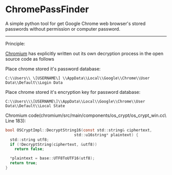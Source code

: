 # ChromePassFinder
A simple python tool for get Google Chrome web browser's stored passwords without permission or computer password.


---

Principle:

[Chromium](https://source.chromium.org/chromium/chromium/src/+/main:components/os_crypt/sync/os_crypt_win.cc;l=1?q=os_crypt_win&sq=&ss=chromium ) has explicitly written out its own decryption process in the open source code as follows

Place chrome stored it's password database:
```
C:\\Users\\ \[USERNAME\] \\AppData\\Local\\Google\\Chrome\\User Data\\Default\\Login Data
```
Place chrome stored it's encryption key for password database:
```
C:\\Users\\\[USERNAME\]\\AppData\\Local\\Google\\Chrome\\User Data\\Default\\Local State
```

Chromium code\(chromium/src/main/components/os_crypt/os_crypt_win.cc\ Line 183):
```c
bool OSCryptImpl::DecryptString16(const std::string& ciphertext,
                              std::u16string* plaintext) {
  std::string utf8;
  if (!DecryptString(ciphertext, &utf8))
    return false;

  *plaintext = base::UTF8ToUTF16(utf8);
  return true;
}
```



